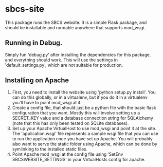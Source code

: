 sbcs-site
=========
This package runs the SBCS website. It is a simple Flask package, and should be installable and runnable anywhere that supports mod_wsgi.

## Running in Debug.

Simply fun 'debug.py' after installing the dependencies for this package, and everything should work. This will use the settings in 'default_settings.py', which are not suitable for production.

## Installing on Apache

1.  First, you need to install the website using 'python setup.py install'. You can do this globally, or in a virtualenv, but if you do it in a virtualenv you'll have to point mod_wsgi at it. 
2.  Create a config file, that should just be a python file with the basic flask configuration that you want. Mostly this will involve setting up a SECRET_KEY value and a database connection string for SQLAlchemy (note that this has only been tested on SQLite databases).
3. Set up your Apache VirtualHost to use mod_wsgi and point it at the site. The 'application.wsgi' file represents a sample wsgi file that you can use to run the application once you have set up Apache. You will probably also want to serve the static folder using Apache, which can be done by symlinking to the installed static files.
4.  Point Apache mod_wsgi at the config file using 'SetEnv SBCSWEBSITE_SETTINGS' in your VirtualHosts config for apache.


